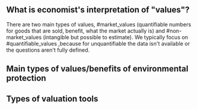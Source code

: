 
## What is economist's interpretation of "values"?
There are two main types of values, #market_values (quantifiable numbers for goods that are sold, benefit, what the market actually is) and #non-market_values (intangible but possible to estimate). We typically focus on #quantifiable_values ,because for unquantifiable the data isn't available or the questions aren't fully defined.


## Main types of values/benefits of environmental protection
## Types of valuation tools
